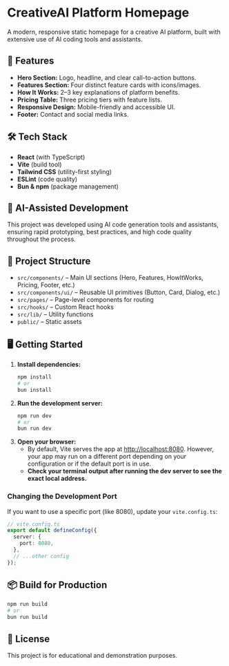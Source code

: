 # CreativeAI Platform Homepage

A modern, responsive static homepage for a creative AI platform, built with extensive use of AI coding tools and assistants.

## 🚀 Features

- **Hero Section:** Logo, headline, and clear call-to-action buttons.
- **Features Section:** Four distinct feature cards with icons/images.
- **How It Works:** 2–3 key explanations of platform benefits.
- **Pricing Table:** Three pricing tiers with feature lists.
- **Responsive Design:** Mobile-friendly and accessible UI.
- **Footer:** Contact and social media links.

## 🛠️ Tech Stack

- **React** (with TypeScript)
- **Vite** (build tool)
- **Tailwind CSS** (utility-first styling)
- **ESLint** (code quality)
- **Bun & npm** (package management)

## 🤖 AI-Assisted Development

This project was developed using AI code generation tools and assistants, ensuring rapid prototyping, best practices, and high code quality throughout the process.

## 📁 Project Structure

- `src/components/` – Main UI sections (Hero, Features, HowItWorks, Pricing, Footer, etc.)
- `src/components/ui/` – Reusable UI primitives (Button, Card, Dialog, etc.)
- `src/pages/` – Page-level components for routing
- `src/hooks/` – Custom React hooks
- `src/lib/` – Utility functions
- `public/` – Static assets

## 🖥️ Getting Started

1. **Install dependencies:**
   ```sh
   npm install
   # or
   bun install
   ```
2. **Run the development server:**
   ```sh
   npm run dev
   # or
   bun run dev
   ```
3. **Open your browser:**
   - By default, Vite serves the app at [http://localhost:8080](http://localhost:8080). However, your app may run on a different port depending on your configuration or if the default port is in use.
   - **Check your terminal output after running the dev server to see the exact local address.**

### Changing the Development Port

If you want to use a specific port (like 8080), update your `vite.config.ts`:

```ts
// vite.config.ts
export default defineConfig({
  server: {
    port: 8080,
  },
  // ...other config
});
```

## 📦 Build for Production

```sh
npm run build
# or
bun run build
```

## 📄 License

This project is for educational and demonstration purposes.
